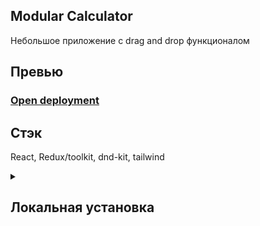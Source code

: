 ## Modular Calculator

Небольшое приложение с drag and drop функционалом

## Превью



### [Open deployment](https://maslomeister.github.io/modular_calculator/)

## Стэк

React, Redux/toolkit, dnd-kit, tailwind


<details>
<summary>
  
## Локальная установка
</summary>
<br>

#### `git clone https://github.com/maslomeister/modular_calculator.git`

#### `cd modular_calculator`

#### `npm i`

#### `npm run dev` 


</details>
